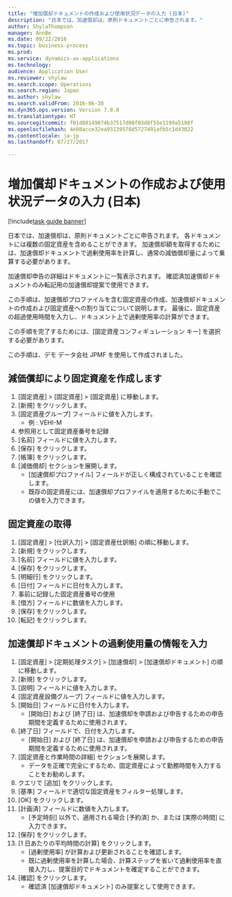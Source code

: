 ```yaml
--- 
title: "増加償却ドキュメントの作成および使用状況データの入力 (日本)"
description: "日本では、加速償却は、原則ドキュメントごとに申告されます。"
author: ShylaThompson
manager: AnnBe
ms.date: 09/22/2016
ms.topic: business-process
ms.prod: 
ms.service: dynamics-ax-applications
ms.technology: 
audience: Application User
ms.reviewer: shylaw
ms.search.scope: Operations
ms.search.region: Japan
ms.author: shylaw
ms.search.validFrom: 2016-06-30
ms.dyn365.ops.version: Version 7.0.0
ms.translationtype: HT
ms.sourcegitcommit: f01d88149074b37517d00f03d8f55e1199a5198f
ms.openlocfilehash: 4e88acce32ea93139578d5727491afb5c1d43022
ms.contentlocale: ja-jp
ms.lasthandoff: 07/27/2017

---
```

# <a name="create-an-accelerated-depreciation-document-and-enter-usage-data-japan"></a>増加償却ドキュメントの作成および使用状況データの入力 (日本)

[!include[task guide banner](../../includes/task-guide-banner.md)]

日本では、加速償却は、原則ドキュメントごとに申告されます。 各ドキュメントには複数の固定資産を含めることができます。 加速償却額を取得するためには、加速償却ドキュメントで過剰使用率を計算し、通常の減価償却量によって乗算する必要があります。 



加速償却申告の詳細はドキュメントに一覧表示されます。 確認済加速償却ドキュメントのみ転記用の加速償却提案で使用できます。 



この手順は、加速償却プロファイルを含む固定資産の作成、加速償却ドキュメントの作成および固定資産への割り当てについて説明します。 最後に、固定資産の超過使用時間を入力し、ドキュメント上で過剰使用率の計算ができます。



この手順を完了するためには、[固定資産コンフィギュレーション キー] を選択する必要があります。



この手順は、デモ データ会社 JPMF を使用して作成されました。


## <a name="create-a-fixed-asset-with-accelerated-depreciation"></a>減価償却により固定資産を作成します
1. [固定資産] > [固定資産] > [固定資産] に移動します。
2. [新規] をクリックします。
3. [固定資産グループ] フィールドに値を入力します。
    * 例 : VEHI-M  
4. 参照用として固定資産番号を記録
5. [名前] フィールドに値を入力します。
6. [保存] をクリックします。
7. [帳簿] をクリックします。
8. [減価償却] セクションを展開します。
    * [加速償却プロファイル] フィールドが正しく構成されていることを確認します。  
    * 既存の固定資産には、加速償却プロファイルを適用するために手動でこの値を入力できます。  

## <a name="acquire-the-fixed-asset"></a>固定資産の取得
1. [固定資産] > [仕訳入力] > [固定資産仕訳帳] の順に移動します。
2. [新規] をクリックします。
3. [名前] フィールドに値を入力します。
4. [保存] をクリックします。
5. [明細行] をクリックします。
6. [日付] フィールドに日付を入力します。
7. 事前に記録した固定資産番号の使用
8. [借方] フィールドに数値を入力します。
9. [保存] をクリックします。
10. [転記] をクリックします。

## <a name="enter-overuse-information-in-the-accelerated-depreciation-document"></a>加速償却ドキュメントの過剰使用量の情報を入力
1. [固定資産] > [定期処理タスク] > [加速償却] > [加速償却ドキュメント] の順に移動します。
2. [新規] をクリックします。
3. [説明] フィールドに値を入力します。
4. [固定資産設備グループ] フィールドに値を入力します。
5. [開始日] フィールドに日付を入力します。
    * [開始日] および [終了日] は、加速償却を申請および申告するための申告期間を定義するために使用されます。  
6. [終了日] フィールドで、日付を入力します。
    * [開始日] および [終了日] は、加速償却を申請および申告するための申告期間を定義するために使用されます。  
7. [固定資産と作業時間の詳細] セクションを展開します。
    * データを正確で完全にするため、固定資産によって勤務時間を入力することをお勧めします。  
8. クエリで [追加] をクリックします。
9. [基準] フィールドで適切な固定資産をフィルター処理します。
10. [OK] をクリックします。
11. [計画済] フィールドに数値を入力します。
    * [予定時刻] 以外で、適用される場合 [予約済] か、または [実際の時間] に入力できます。  
12. [保存] をクリックします。
13. [1 日あたりの平均時間の計算] をクリックします。
    * [過剰使用率] が計算および更新されることを確認します。  
    * 既に過剰使用率を計算した場合、計算ステップを省いて過剰使用率を直接入力し、提案目的でドキュメントを確定することができます。  
14. [確認] をクリックします。
    * 確認済 [加速償却ドキュメント] のみ提案として使用できます。  


